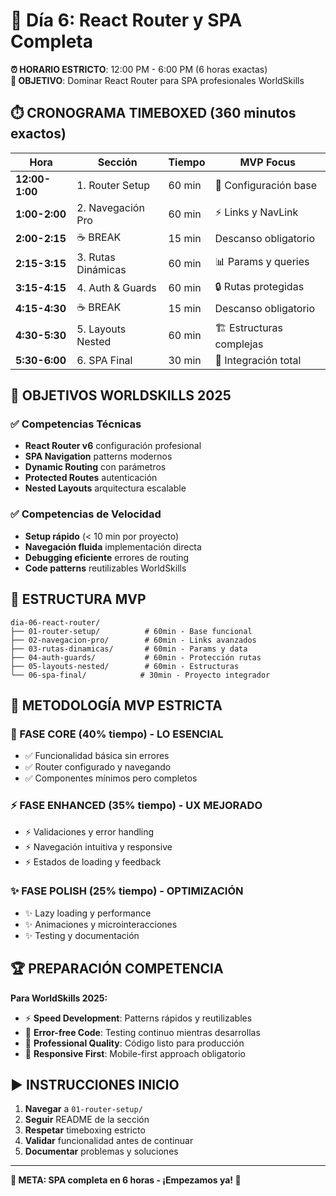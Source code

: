 # 🎯 Día 6: React Router y SPA Completa

**⏰ HORARIO ESTRICTO**: 12:00 PM - 6:00 PM (6 horas exactas)  
**🎯 OBJETIVO**: Dominar React Router para SPA profesionales WorldSkills

## ⏱️ CRONOGRAMA TIMEBOXED (360 minutos exactos)

| Hora           | Sección            | Tiempo | MVP Focus                |
| -------------- | ------------------ | ------ | ------------------------ |
| **12:00-1:00** | 1. Router Setup    | 60 min | 🔧 Configuración base    |
| **1:00-2:00**  | 2. Navegación Pro  | 60 min | ⚡ Links y NavLink       |
| **2:00-2:15**  | ☕ BREAK           | 15 min | Descanso obligatorio     |
| **2:15-3:15**  | 3. Rutas Dinámicas | 60 min | 📊 Params y queries      |
| **3:15-4:15**  | 4. Auth & Guards   | 60 min | 🔒 Rutas protegidas      |
| **4:15-4:30**  | ☕ BREAK           | 15 min | Descanso obligatorio     |
| **4:30-5:30**  | 5. Layouts Nested  | 60 min | 🏗️ Estructuras complejas |
| **5:30-6:00**  | 6. SPA Final       | 30 min | 🚀 Integración total     |

## 🎯 OBJETIVOS WORLDSKILLS 2025

### ✅ Competencias Técnicas

- **React Router v6** configuración profesional
- **SPA Navigation** patterns modernos
- **Dynamic Routing** con parámetros
- **Protected Routes** autenticación
- **Nested Layouts** arquitectura escalable

### ✅ Competencias de Velocidad

- **Setup rápido** (< 10 min por proyecto)
- **Navegación fluida** implementación directa
- **Debugging eficiente** errores de routing
- **Code patterns** reutilizables WorldSkills

## 📁 ESTRUCTURA MVP

```
dia-06-react-router/
├── 01-router-setup/          # 60min - Base funcional
├── 02-navegacion-pro/        # 60min - Links avanzados
├── 03-rutas-dinamicas/       # 60min - Params y data
├── 04-auth-guards/           # 60min - Protección rutas
├── 05-layouts-nested/        # 60min - Estructuras
└── 06-spa-final/            # 30min - Proyecto integrador
```

## 🚀 METODOLOGÍA MVP ESTRICTA

### 🔧 FASE CORE (40% tiempo) - LO ESENCIAL

- ✅ Funcionalidad básica sin errores
- ✅ Router configurado y navegando
- ✅ Componentes mínimos pero completos

### ⚡ FASE ENHANCED (35% tiempo) - UX MEJORADO

- ⚡ Validaciones y error handling
- ⚡ Navegación intuitiva y responsive
- ⚡ Estados de loading y feedback

### ✨ FASE POLISH (25% tiempo) - OPTIMIZACIÓN

- ✨ Lazy loading y performance
- ✨ Animaciones y microinteracciones
- ✨ Testing y documentación

## 🏆 PREPARACIÓN COMPETENCIA

**Para WorldSkills 2025:**

- ⚡ **Speed Development**: Patterns rápidos y reutilizables
- 🎯 **Error-free Code**: Testing continuo mientras desarrollas
- 🚀 **Professional Quality**: Código listo para producción
- 📱 **Responsive First**: Mobile-first approach obligatorio

## ▶️ INSTRUCCIONES INICIO

1. **Navegar** a `01-router-setup/`
2. **Seguir** README de la sección
3. **Respetar** timeboxing estricto
4. **Validar** funcionalidad antes de continuar
5. **Documentar** problemas y soluciones

---

**🎯 META: SPA completa en 6 horas - ¡Empezamos ya! 🚀**
